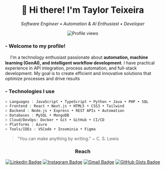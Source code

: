 <h1 align="center">👋 Hi there! I'm Taylor Teixeira</h1>

<p align="center">
  <em>Software Engineer • Automation & AI Enthusiast •  Developer</em>
</p>

<p align="center">
  <img src="https://komarev.com/ghpvc/?username=taylorteixeira&color=2c569c&base=1200" alt="Profile views" />
</p>

### - Welcome to my profile!

ㅤ I'm a technology enthusiast passionate about **automation, machine learning (GenAI), and intelligent workflow development**. I have practical experience in API integration, process automation, and full-stack development. My goal is to create efficient and innovative solutions that optimize processes and drive results

 
### - **Technologies I use** 

<div>

```bash
> Languages : JavaScript • TypeScript • Python • Java • PHP • SQL
> Frontend : React • Next.js • HTML5 • CSS3 • Tailwind
> Backend : Node.js • Express • REST APIs • Automation
> Databases : MySQL • MongoDB 
> Cloud/DevOps: Docker • Git • GitHub • CI/CD
> Platforms : Azure 
> Tools/IDEs : VSCode • Insominia • Figma
```
</div>

> "You can make anything by writing." ~ C. S. Lewis

<div align="center">
  
###  Reach 
  
[![Linkedin Badge](https://img.shields.io/badge/-LinkedIn-0c1b2e?style=flat-square&logo=Linkedin&logoColor=2c569c&link=https://www.linkedin.com/in/taylor-teixeira/)](https://www.linkedin.com/in/taylor-teixeira/) 
[![Instagram Badge](https://img.shields.io/badge/-Instagram-0c1b2e?style=flat-square&logo=Instagram&logoColor=2c569c&link=https://www.instagram.com/taylorvteixeira/)](https://www.instagram.com/taylorvteixeira/) 
[![Gmail Badge](https://img.shields.io/badge/-Gmail-0c1b2e?style=flat-square&logo=Gmail&logoColor=2c569c&link=mailto:taylorvargasteixeira.com)](mailto:taylorvargasteixeira.com) 
[![GitHub Gists Badge](https://img.shields.io/badge/-Github%20Gists-0c1b2e?style=flat-square&logo=Github&logoColor=2c569c&link=https://gist.github.com/taylorteixeira)](https://gist.github.com/taylorteixeira) 

</div>

